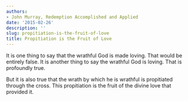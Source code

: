 ```yaml
---
authors:
- John Murray, Redemption Accomplished and Applied
date: '2015-02-26'
description: ''
slug: propitiation-is-the-fruit-of-love
title: Propitiation is the Fruit of Love
---
```

It is one thing to say that the wrathful God is made loving. That would be entirely false. It is another thing to say the wrathful God is loving. That is profoundly true.

But it is also true that the wrath by which he is wrathful is propitiated through the cross. This propitiation is the fruit of the divine love that provided it.



